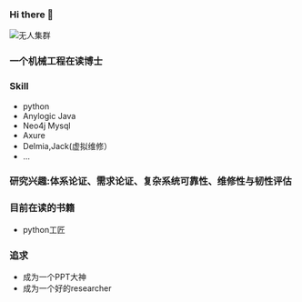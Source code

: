### Hi there 👋

<!--
**zhouxinxin19920802/zhouxinxin19920802** is a ✨ _special_ ✨ repository because its `README.md` (this file) appears on your GitHub profile.

Here are some ideas to get you started:

- 🔭 I’m currently working on ...
- 🌱 I’m currently learning ...
- 👯 I’m looking to collaborate on ...
- 🤔 I’m looking for help with ...
- 💬 Ask me about ...
- 📫 How to reach me: ...
- 😄 Pronouns: ...
- ⚡ Fun fact: ...
-->
![无人集群](http://www.81.cn/jpdbfy2019/bqkj/_attachment/2020/08/25/9889428_309c236f8c4920aed9d303.jpg)

### 一个机械工程在读博士

### Skill
 * python
 * Anylogic Java
 * Neo4j Mysql
 * Axure
 * Delmia,Jack(虚拟维修）
 * ...
### 研究兴趣:体系论证、需求论证、复杂系统可靠性、维修性与韧性评估
### 目前在读的书籍
 * python工匠
### 追求
  * 成为一个PPT大神
  * 成为一个好的researcher

